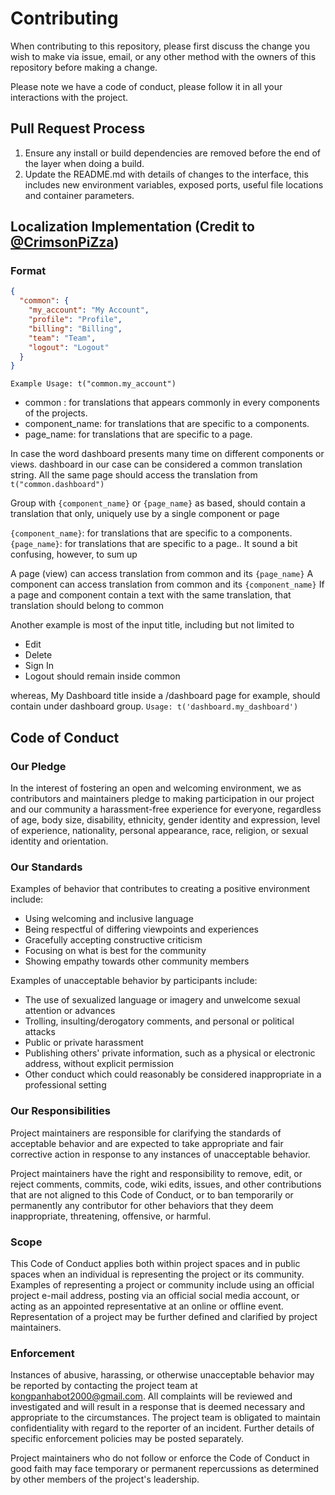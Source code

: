 # Contributing

When contributing to this repository, please first discuss the change you wish to make via issue,
email, or any other method with the owners of this repository before making a change. 

Please note we have a code of conduct, please follow it in all your interactions with the project.

## Pull Request Process

1. Ensure any install or build dependencies are removed before the end of the layer when doing a 
   build.
2. Update the README.md with details of changes to the interface, this includes new environment 
   variables, exposed ports, useful file locations and container parameters.

## Localization Implementation (Credit to [@CrimsonPiZza](https://github.com/CrimsonPiZza))

### Format 

```json
{
  "common": {
    "my_account": "My Account",
    "profile": "Profile",
    "billing": "Billing",
    "team": "Team",
    "logout": "Logout"
  }
}
```

```tsx
Example Usage: t("common.my_account")
```
- common : for translations that appears commonly in every components of the projects.
- component_name: for translations that are specific to a components.
- page_name: for translations that are specific to a page.
  
In case the word dashboard presents many time on different components or views.
dashboard in our case can be considered a common translation string.
All the same page should access the translation from `t("common.dashboard")`

Group with `{component_name}` or `{page_name}` as based, should contain a translation that only, uniquely use by a single component or page

`{component_name}`: for translations that are specific to a components.
`{page_name}`: for translations that are specific to a page..
It sound a bit confusing, however, to sum up

A page (view) can access translation from common and its `{page_name}`
A component can access translation from common and its `{component_name}`
If a page and component contain a text with the same translation, that translation should belong to common

Another example is most of the input title, including but not limited to

- Edit
- Delete
- Sign In
- Logout
should remain inside common

whereas, My Dashboard title inside a /dashboard page for example, should contain under dashboard group.
`Usage: t('dashboard.my_dashboard')`

## Code of Conduct

### Our Pledge

In the interest of fostering an open and welcoming environment, we as
contributors and maintainers pledge to making participation in our project and
our community a harassment-free experience for everyone, regardless of age, body
size, disability, ethnicity, gender identity and expression, level of experience,
nationality, personal appearance, race, religion, or sexual identity and
orientation.

### Our Standards

Examples of behavior that contributes to creating a positive environment
include:

* Using welcoming and inclusive language
* Being respectful of differing viewpoints and experiences
* Gracefully accepting constructive criticism
* Focusing on what is best for the community
* Showing empathy towards other community members

Examples of unacceptable behavior by participants include:

* The use of sexualized language or imagery and unwelcome sexual attention or
advances
* Trolling, insulting/derogatory comments, and personal or political attacks
* Public or private harassment
* Publishing others' private information, such as a physical or electronic
  address, without explicit permission
* Other conduct which could reasonably be considered inappropriate in a
  professional setting

### Our Responsibilities

Project maintainers are responsible for clarifying the standards of acceptable
behavior and are expected to take appropriate and fair corrective action in
response to any instances of unacceptable behavior.

Project maintainers have the right and responsibility to remove, edit, or
reject comments, commits, code, wiki edits, issues, and other contributions
that are not aligned to this Code of Conduct, or to ban temporarily or
permanently any contributor for other behaviors that they deem inappropriate,
threatening, offensive, or harmful.

### Scope

This Code of Conduct applies both within project spaces and in public spaces
when an individual is representing the project or its community. Examples of
representing a project or community include using an official project e-mail
address, posting via an official social media account, or acting as an appointed
representative at an online or offline event. Representation of a project may be
further defined and clarified by project maintainers.

### Enforcement

Instances of abusive, harassing, or otherwise unacceptable behavior may be
reported by contacting the project team at kongpanhabot2000@gmail.com. All
complaints will be reviewed and investigated and will result in a response that
is deemed necessary and appropriate to the circumstances. The project team is
obligated to maintain confidentiality with regard to the reporter of an incident.
Further details of specific enforcement policies may be posted separately.

Project maintainers who do not follow or enforce the Code of Conduct in good
faith may face temporary or permanent repercussions as determined by other
members of the project's leadership.

